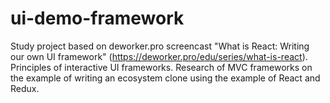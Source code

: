 # ui-demo-framework
Study project based on deworker.pro screencast "What is React: Writing our own UI framework" (https://deworker.pro/edu/series/what-is-react). <br/>
Principles of interactive UI frameworks. Research of MVC frameworks on the example of writing an ecosystem clone using the example of React and Redux.
